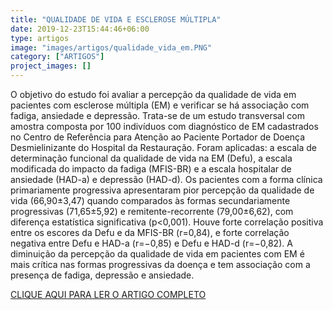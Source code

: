 ```yaml
---
title: "QUALIDADE DE VIDA E ESCLEROSE MÚLTIPLA"
date: 2019-12-23T15:44:46+06:00
type: artigos
image: "images/artigos/qualidade_vida_em.PNG"
category: ["ARTIGOS"]
project_images: []
---
```


 O objetivo do estudo foi avaliar a percepção da
qualidade de vida em pacientes com esclerose múltipla
(EM) e verificar se há associação com fadiga, ansiedade
e depressão. Trata-se de um estudo transversal com
amostra composta por 100 indivíduos com diagnóstico
de EM cadastrados no Centro de Referência para Atenção
ao Paciente Portador de Doença Desmielinizante do
Hospital da Restauração. Foram aplicadas: a escala
de determinação funcional da qualidade de vida na
EM (Defu), a escala modificada do impacto da fadiga
(MFIS-BR) e a escala hospitalar de ansiedade (HAD-a)
e depressão (HAD-d). Os pacientes com a forma clínica
primariamente progressiva apresentaram pior percepção
da qualidade de vida (66,90±3,47) quando comparados
às formas secundariamente progressivas (71,65±5,92)
e remitente-recorrente (79,00±6,62), com diferença
estatística significativa (p<0,001). Houve forte correlação
positiva entre os escores da Defu e da MFIS-BR (r=0,84),
e forte correlação negativa entre Defu e HAD-a (r=−0,85)
e Defu e HAD-d (r=−0,82). A diminuição da percepção da
qualidade de vida em pacientes com EM é mais crítica nas
formas progressivas da doença e tem associação com a
presença de fadiga, depressão e ansiedade.

[CLIQUE AQUI PARA LER O ARTIGO COMPLETO](/artigospdf/qualidade_vida_em.pdf)